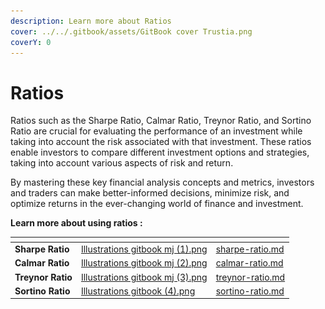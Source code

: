 ```yaml
---
description: Learn more about Ratios
cover: ../../.gitbook/assets/GitBook cover Trustia.png
coverY: 0
---
```


# Ratios

Ratios such as the Sharpe Ratio, Calmar Ratio, Treynor Ratio, and Sortino Ratio are crucial for evaluating the performance of an investment while taking into account the risk associated with that investment. These ratios enable investors to compare different investment options and strategies, taking into account various aspects of risk and return.

By mastering these key financial analysis concepts and metrics, investors and traders can make better-informed decisions, minimize risk, and optimize returns in the ever-changing world of finance and investment.

**Learn more about using ratios :**

<table data-card-size="large" data-view="cards"><thead><tr><th></th><th data-hidden data-card-cover data-type="files"></th><th data-hidden data-card-target data-type="content-ref"></th></tr></thead><tbody><tr><td><strong>Sharpe Ratio</strong></td><td><a href="../../.gitbook/assets/Illustrations gitbook mj (1).png">Illustrations gitbook mj (1).png</a></td><td><a href="sharpe-ratio.md">sharpe-ratio.md</a></td></tr><tr><td><strong>Calmar Ratio</strong></td><td><a href="../../.gitbook/assets/Illustrations gitbook mj (2).png">Illustrations gitbook mj (2).png</a></td><td><a href="calmar-ratio.md">calmar-ratio.md</a></td></tr><tr><td><strong>Treynor Ratio</strong></td><td><a href="../../.gitbook/assets/Illustrations gitbook mj (3).png">Illustrations gitbook mj (3).png</a></td><td><a href="treynor-ratio.md">treynor-ratio.md</a></td></tr><tr><td><strong>Sortino Ratio</strong></td><td><a href="../../.gitbook/assets/Illustrations gitbook (4).png">Illustrations gitbook (4).png</a></td><td><a href="sortino-ratio.md">sortino-ratio.md</a></td></tr></tbody></table>

<figure><img src="../../.gitbook/assets/Capture d’écran 2023-11-04 à 16.02.37.png" alt=""><figcaption></figcaption></figure>
